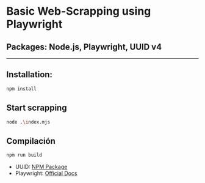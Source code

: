# Basic Web-Scrapping using Playwright 
## Packages: Node.js, Playwright, UUID v4

---

## Installation:

```bash
npm install

```

## Start scrapping

```bash
node .\index.mjs
```

## Compilación

```bash
npm run build
```

- UUID: [NPM Package](https://www.npmjs.com/package/uuid)
- Playwright: [Official Docs](https://playwright.dev/)